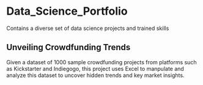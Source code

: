 # Data_Science_Portfolio
Contains a diverse set of data science projects and trained skills

## Unveiling Crowdfunding Trends
Given a dataset of 1000 sample crowdfunding projects from platforms such as Kickstarter and Indiegogo, this project uses Excel to manpulate and analyze this dataset to uncover hidden trends and key market insights.
